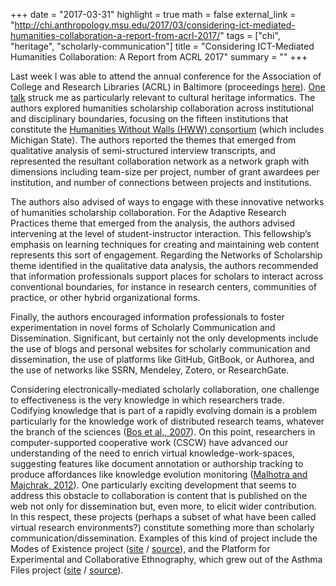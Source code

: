 +++
date = "2017-03-31"
highlight = true
math = false
external_link = "http://chi.anthropology.msu.edu/2017/03/considering-ict-mediated-humanities-collaboration-a-report-from-acrl-2017/"
tags = ["chi", "heritage", "scholarly-communication"]
title = "Considering ICT-Mediated Humanities Collaboration: A Report from ACRL 2017"
summary = ""
+++

Last week I was able to attend the annual conference for the Association of College and Research Libraries (ACRL) in Baltimore (proceedings [here](http://www.ala.org/acrl/conferences/acrl2017/papers)). [One talk](http://www.ala.org/acrl/sites/ala.org.acrl/files/content/conferences/confsandpreconfs/2017/HumanitiesCollaborationsandResearchPractices.pdf) struck me as particularly relevant to cultural heritage informatics. The authors explored humanities scholarship collaboration across institutional and disciplinary boundaries, focusing on the fifteen institutions that constitute the [Humanities Without Walls (HWW) consortium](http://www.humanitieswithoutwalls.illinois.edu/index.html) (which includes Michigan State). The authors reported the themes that emerged from qualitative analysis of semi-structured interview transcripts, and represented the resultant collaboration network as a network graph with dimensions including team-size per project, number of grant awardees per institution, and number of connections between projects and institutions.

The authors also advised of ways to engage with these innovative networks of humanities scholarship collaboration. For the Adaptive Research Practices theme that emerged from the analysis, the authors advised intervening at the level of student-instructor interaction. This fellowship’s emphasis on learning techniques for creating and maintaining web content represents this sort of engagement. Regarding the Networks of Scholarship theme identified in the qualitative data analysis, the authors recommended that information professionals support places for scholars to interact across conventional boundaries, for instance in research centers, communities of practice, or other hybrid organizational forms.

Finally, the authors encouraged information professionals to foster experimentation in novel forms of Scholarly Communication and Dissemination.  Significant, but certainly not the only developments include the use of blogs and personal websites for scholarly communication and dissemination, the use of platforms like GitHub, GitBook, or Authorea, and the use of networks like SSRN, Mendeley, Zotero, or ResearchGate.

Considering electronically-mediated scholarly collaboration, one challenge to effectiveness is the very knowledge in which researchers trade. Codifying knowledge that is part of a rapidly evolving domain is a problem particularly for the knowledge work of distributed research teams, whatever the branch of the sciences ([Bos et al., 2007](http://onlinelibrary.wiley.com/doi/10.1111/j.1083-6101.2007.00343.x/full)). On this point, researchers in computer-supported cooperative work (CSCW) have advanced our understanding of the need to enrich virtual knowledge-work-spaces, suggesting features like document annotation or authorship tracking to produce affordances like knowledge evolution monitoring ([Malhotra and Majchrak, 2012](http://dl.acm.org/citation.cfm?doid=2151163.2151169)). One particularly exciting development that seems to address this obstacle to collaboration is content that is published on the web not only for dissemination but, even more, to elicit wider contribution. In this respect, these projects (perhaps a subset of what have been called virtual research environments?) constitute something more than scholarly communication/dissemination. Examples of this kind of project include the Modes of Existence project ([site](http://modesofexistence.org/) / [source](https://github.com/medialab/aime-core0)), and the Platform for Experimental and Collaborative Ethnography, which grew out of the Asthma Files project ([site](http://theasthmafiles.org/) / [source](https://github.com/PECE-project/drupal-pece)).

